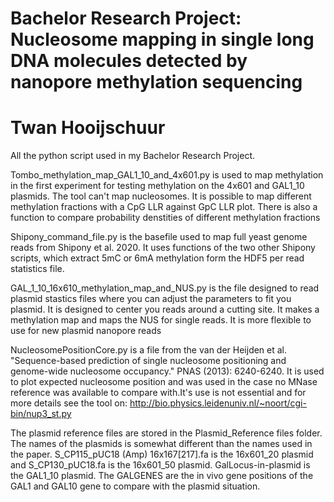 # Bachelor Research Project: Nucleosome mapping in single long DNA molecules detected by nanopore methylation sequencing
# Twan Hooijschuur
All the python script used in my Bachelor Research Project. 

Tombo_methylation_map_GAL1_10_and_4x601.py is used to map methylation in the first experiment for testing methylation on the 4x601 and GAL1_10 plasmids. The tool can't map nucleosomes. It is possible to map different methylation fractions with a CpG LLR against GpC LLR plot. There is also a function to compare probability denstities of different methylation fractions

Shipony_command_file.py is the basefile used to map full yeast genome reads from Shipony et al. 2020. It uses functions of the two other Shipony scripts, which extract 5mC or 6mA methylation form the HDF5 per read statistics file.

GAL_1_10_16x610_methylation_map_and_NUS.py is the file designed to read plasmid stastics files where you can adjust the parameters to fit you plasmid. It is designed to center you reads around a cutting site. It makes a methylation map and maps the NUS for single reads. It is more flexible to use for new plasmid nanopore reads

NucleosomePositionCore.py is a file from the van der Heijden et al. "Sequence-based prediction of single nucleosome positioning and genome-wide nucleosome occupancy." PNAS (2013): 6240-6240. It is used to plot expected nucleosome position and was used in the case no MNase reference was available to compare with.It's use is not essential and for more details see the tool on: http://bio.physics.leidenuniv.nl/~noort/cgi-bin/nup3_st.py

The plasmid reference files are stored in the Plasmid_Reference files folder. The names of the plasmids is somewhat different than the names used in the paper. S_CP115_pUC18 (Amp) 16x167[217].fa is the 16x601_20 plasmid and S_CP130_pUC18.fa is the 16x601_50 plasmid. GalLocus-in-plasmid is the GAL1_10 plasmid. The GALGENES are the in vivo gene positions of the GAL1 and GAL10 gene to compare with the plasmid situation.
